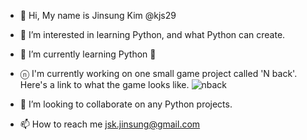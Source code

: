 - 👋 Hi, My name is Jinsung Kim @kjs29
- 👀 I’m interested in learning Python, and what Python can create.
- 🌱 I’m currently learning Python 🐍
- ⓝ I'm currently working on one small game project called 'N back'.
Here's a link to what the game looks like.
![nback](https://user-images.githubusercontent.com/96529477/183818195-98dc6d00-81fa-48e4-97f3-f1974390c09f.gif)


- 💞️ I’m looking to collaborate on any Python projects.
- 📫 How to reach me <E-mail> jsk.jinsung@gmail.com

<!---
kjs29/kjs29 is a ✨ special ✨ repository because its `README.md` (this file) appears on your GitHub profile.
You can click the Preview link to take a look at your changes.
--->



